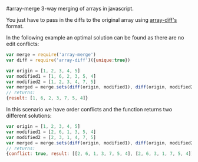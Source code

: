 #array-merge
3-way merging of arrays in javascript.

You just have to pass in the diffs to the original array using [array-diff's](https://github.com/mirkok/array-diff) format.

In the following example an optimal solution can be found as there are no edit conflicts:

``` js
var merge = require('array-merge')
var diff = require('array-diff')({unique:true})

var origin = [1, 2, 3, 4, 5]
var modified1 = [1, 6, 2, 3, 5, 4]
var modified2 = [1, 2, 3, 4, 7, 5]
var merged = merge.sets(diff(origin, modified1), diff(origin, modified2))
// returns:
{result: [1, 6, 2, 3, 7, 5, 4]}
```

In this scenario we have order conflicts and the function returns two different solutions:

``` js
var origin = [1, 2, 3, 4, 5]
var modified1 = [2, 6, 1, 3, 5, 4]
var modified2 = [2, 3, 1, 4, 7, 5]
var merged = merge.sets(diff(origin, modified1), diff(origin, modified2))
// returns:
{conflict: true, result: [[2, 6, 1, 3, 7, 5, 4], [2, 6, 3, 1, 7, 5, 4]]}
```
